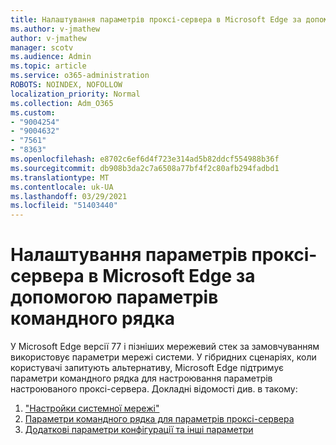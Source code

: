 ```yaml
---
title: Налаштування параметрів проксі-сервера в Microsoft Edge за допомогою параметрів командного рядка
ms.author: v-jmathew
author: v-jmathew
manager: scotv
ms.audience: Admin
ms.topic: article
ms.service: o365-administration
ROBOTS: NOINDEX, NOFOLLOW
localization_priority: Normal
ms.collection: Adm_O365
ms.custom:
- "9004254"
- "9004632"
- "7561"
- "8363"
ms.openlocfilehash: e8702c6ef6d4f723e314ad5b82ddcf554988b36f
ms.sourcegitcommit: db908b3da2c7a6508a77bf4f2c80afb294fadbd1
ms.translationtype: MT
ms.contentlocale: uk-UA
ms.lasthandoff: 03/29/2021
ms.locfileid: "51403440"
---
```

# <a name="use-command-line-options-to-configure-proxy-settings-in-microsoft-edge"></a>Налаштування параметрів проксі-сервера в Microsoft Edge за допомогою параметрів командного рядка

У Microsoft Edge версії 77 і пізніших мережевий стек за замовчуванням використовує параметри мережі системи. У гібридних сценаріях, коли користувачі запитують альтернативу, Microsoft Edge підтримує параметри командного рядка для настроювання параметрів настроюваного проксі-сервера. Докладні відомості див. в такому:

1. ["Настройки системної мережі"](https://go.microsoft.com/fwlink/?linkid=2133962)
2. [Параметри командного рядка для параметрів проксі-сервера](https://go.microsoft.com/fwlink/?linkid=2134292)
3. [Додаткові параметри конфігурації та інші параметри](https://go.microsoft.com/fwlink/?linkid=2134293)
